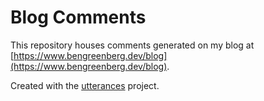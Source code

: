 # Blog Comments

This repository houses comments generated on my blog at [https://www.bengreenberg.dev/blog](https://www.bengreenberg.dev/blog).

Created with the [utterances](https://github.com/utterance/utterances) project.